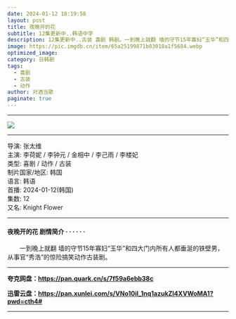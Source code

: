```yaml
---
date: 2024-01-12 18:19:58
layout: post
title: 夜晚开的花
subtitle: 12集更新中..韩语中字
description: 12集更新中..古装 喜剧 韩剧。一到晚上就翻 墙的守节15年寡妇“玉华”和四大门内所有人都垂涎的铁壁男，从事官“秀浩”的惊险搞笑动作古装剧...
image: https://pic.imgdb.cn/item/65a25199871b83018a1f5684.webp
optimized_image: 
category: 日韩剧
tags:
  - 喜剧
  - 古装
  - 动作
author: 对酒当歌
paginate: true
---
```

---

![](https://pic.imgdb.cn/item/65a251a8871b83018a1f84f4.webp)

---

导演: 张太维  
主演: 李荷妮 / 李钟元 / 金相中 / 李己雨 / 李楼妃  
类型: 喜剧 / 动作 / 古装  
制片国家/地区: 韩国  
语言: 韩语  
首播: 2024-01-12(韩国)  
集数: 12  
又名: Knight Flower  

---

#### 夜晚开的花 剧情简介 · · · · · ·

　　一到晚上就翻 墙的守节15年寡妇“玉华”和四大门内所有人都垂涎的铁壁男，从事官“秀浩”的惊险搞笑动作古装剧。

---

**夸克网盘：<https://pan.quark.cn/s/7f59a6ebb38c>**

**迅雷云盘：<https://pan.xunlei.com/s/VNo10iI_1nq1azukZl4XVWoMA1?pwd=cth4#>**

---
